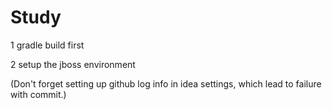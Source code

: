 # Study

1 gradle build first

2 setup the jboss environment

(Don't forget setting up github log info in idea settings,
which lead to failure with commit.)
